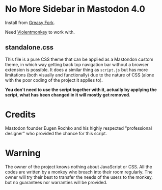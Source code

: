 # No More Sidebar in Mastodon 4.0

Install from [Greasy Fork](https://greasyfork.org/en/scripts/454048-no-more-sidebar-in-mastodon-4-0).

Need [Violentmonkey](https://violentmonkey.github.io/get-it/) to work with.

## standalone.css

This file is a pure CSS theme that can be applied as a Mastondon custom theme, in which way getting back top navigation bar without a browser extension is possible. It does a similar thing as `script.js` but has more limitations (both visually and functionally) due to the nature of CSS (alone with the poor coding of the project it applies to). 

**You don't need to use the script together with it, actually by applying the script, what has been changed in it will mostly get removed.**

# Credits

Mastodon founder Eugen Rochko and his highly respected "professional designer"
who provided the chance for this script.

# Warning

The owner of the project knows nothing about JavaScript or CSS. All the codes are written by a monkey who breach into their room regularly. The owner will try their best to transfer the needs of the users to the monkey, but no guarantees nor warranties will be provided.
